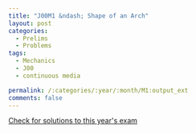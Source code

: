 ```yaml
---
title: "J00M1 &ndash; Shape of an Arch"
layout: post
categories:
  - Prelims
  - Problems
tags:
  - Mechanics
  - J00
  - continuous media

permalink: /:categories/:year/:month/M1:output_ext
comments: false
---
```

<object data="2000J1M.pdf" type="application/pdf" width="100%" height="500"></object>
<div class="message"><a href='https://princetonprelim.com/prelim/4/'>Check for solutions to this year's exam</a></div>
